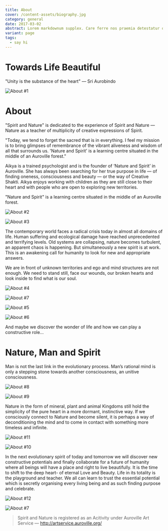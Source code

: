 ```yaml
---
title: About
cover: /content-assets/biography.jpg
category: general
date: 2017-03-02
abstract: Lorem markdownum supplex. Care ferre nos praemia detestatur oderit vitatumque, tardius pello ostentare; dixit.
variant: page
tags:
  - say hi
---
```


# Towards Life Beautiful

"Unity is the substance of the heart" — Sri Aurobindo

![About #1](/content-assets/about/about1_850X490.jpg)

# About

"Spirit and Nature" is dedicated to the experience of Spirit and Nature — Nature as a teacher of multiplicity of creative expressions of Spirit.

"Today, we tend to forget the sacred that is in everything. I feel my mission is to bring glimpses of remembrance of the vibrant aliveness and wisdom of all that surrounds us. 'Nature and Spirit' is a learning centre situated in the middle of an Auroville forest."

Aikya is a trained psychologist and is the founder of ‘Nature and Spirit’ in Auroville. She has always been searching for her true purpose in life — of finding oneness, consciousness and beauty — or the way of Creative Shakti. Aikya enjoys working with children as they are still close to their heart and with people who are open to exploring new territories.

"Nature and Spirit" is a learning centre situated in the middle of an Auroville forest.

![About #2](/content-assets/about/about2_675X450.jpg)

![About #3](/content-assets/about/about3_1000X450.jpg)

The contemporary world faces a radical crisis today in almost all domains of life. Human suffering and ecological damage have reached unprecedented and terrifying levels. Old systems are collapsing, nature becomes turbulent, an apparent chaos is happening. But simultaneously a new spirit is at work. This is an awakening call for humanity to look for new and appropriate answers.

We are in front of unknown territories and ego and mind structures are not enough. We need to stand still, face our wounds, our broken hearts and look inside to find what is our soul.

![About #4](/content-assets/about/about4_1075X900.jpg)

![About #7](/content-assets/about/about7_100X100.jpg)

![About #5](/content-assets/about/about5_1260X900.jpg)

![About #6](/content-assets/about/about6_1200X900.jpg)

And maybe we discover the wonder of life and how we can play a constructive role…

# Nature, Man and Spirit

Man is not the last link in the evolutionary process. Man’s rational mind is only a stepping stone towards another consciousness, an unitive consciousness.

![About #8](/content-assets/about/about8_1200X900.jpg)

![About #9](/content-assets/about/about9_1200X900.jpg)

Nature in the form of mineral, plant and animal Kingdoms still hold the simplicity of the pure heart in a more dormant, instinctive way. If we consciously connect to Nature and become silent, it is perhaps a way of deconditioning the mind and to come in contact with something more timeless and infinite.

![About #11](/content-assets/about/about10_1200X900.jpg)

![About #10](/content-assets/about/about11_1200X900.jpg)

In the next evolutionary spirit of today and tomorrow we will discover new constructive potentials and finally collaborate for a future of humanity where all beings will have a place and right to live beautifully. It is the time to shift to the deep heart- of eternal Love and Beauty. Life in its totality is the playground and teacher. We all can learn to trust the essential potential which is secretly organising every living being and as such finding purpose and celebrate.

![About #12](/content-assets/about/about12_600X900.jpg)

![About #7](/content-assets/about/about7_100X100.jpg)

> Spirit and Nature is registered as an Acitivity under Auroville Art Service — http://artservice.auroville.org/

